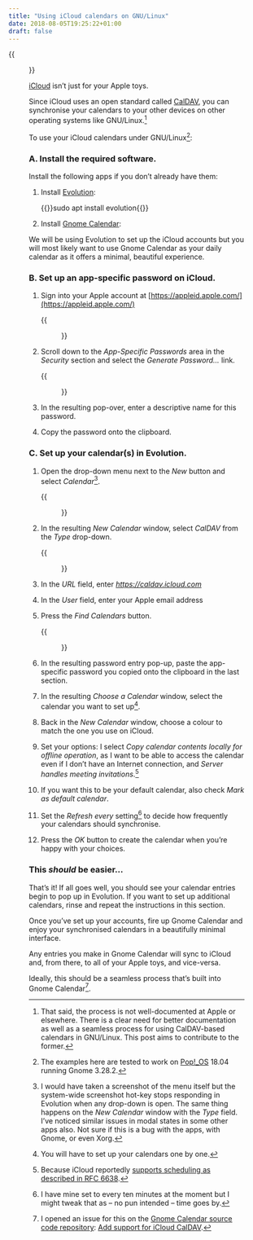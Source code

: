 ```yaml
---
title: "Using iCloud calendars on GNU/Linux"
date: 2018-08-05T19:25:22+01:00
draft: false
---
```


{{<figure src="gnome-calendar.png" alt="Screenshot of Gnome Calendar showing my calendar entries from my iCloud calendars. I’m travelling to Denmark on Tuesday morning at 6:25AM with Ryanair and staying there until Thursday to speak at a festival called Smukfest. Laura is in Menorca Wednesday to Saturday. Meanwhile, Barry is housesitting and looking after Osky." caption="My week, courtesy of iCloud.">}}

[iCloud](https://en.wikipedia.org/wiki/ICloud) isn’t just for your Apple toys.

Since iCloud uses an open standard called [CalDAV](https://en.wikipedia.org/wiki/CalDAV), you can synchronise your calendars to your other devices on other operating systems like GNU/Linux.[^1]

To use your iCloud calendars under GNU/Linux[^2]:

### A. Install the required software.

Install the following apps if you don’t already have them:

1. Install [Evolution](https://wiki.gnome.org/Apps/Evolution/):

    {{<highlight bash>}}sudo apt install evolution{{</highlight>}}

2. Install [Gnome Calendar](https://wiki.gnome.org/Apps/Calendar):

We will be using Evolution to set up the iCloud accounts but you will most likely want to use Gnome Calendar as your daily calendar as it offers a minimal, beautiful experience.

### B. Set up an app-specific password on iCloud.

1. Sign into your Apple account at [https://appleid.apple.com/](https://appleid.apple.com/)

    {{<figure src="apple-1.jpg" alt="The Apple ID sign-in page" caption="">}}

2. Scroll down to the _App-Specific Passwords_ area in the _Security_ section and select the _Generate Password…_ link.

    {{<figure src="apple-2.jpg" alt="Screenshot of the Generate Password… pop-over under the Security → App-specific passwords section with “CalDAV on notebook” entered in the textbox followed by Cancel and Create buttons." caption="">}}

3. In the resulting pop-over, enter a descriptive name for this password.

4. Copy the password onto the clipboard.

### C. Set up your calendar(s) in Evolution.

1. Open the drop-down menu next to the _New_ button and select _Calendar_[^3].
    
    {{<figure src="new-calendar-button.jpg" alt="Screenshot of the drop-down menu next to the New button. The dropdown is marked up with a red circle." caption="">}}

2. In the resulting _New Calendar_ window, select _CalDAV_ from the _Type_ drop-down.

    {{<figure class="half-width-flush-right" src="new-calendar.jpg" alt="Screenshot of the New Calendar window. All of the settings shown are described in the instructions here." caption="">}}

3. In the _URL_ field, enter _https://caldav.icloud.com_

4. In the _User_ field, enter your Apple email address

5. Press the _Find Calendars_ button.

    {{<figure class="half-width-flush-right" src="choose-a-calendar.jpg" alt="Screenshot of the Choose a Calendar window showing my various calendars. They are presented in a two-column table with headings that read Name and Supports. The names of the calendars shown are Jo and Aral (partial), Old events, Calendar, Home, Aral Work, Laura and Aral, Ind.ie Team, Laura’s Events, Laura’s Work, Holidays, CalChat, Laura Gym. All the entries in the Supports column read Events. Underneath the table is a field titled User mail. The value is one of my email addresses (aral@aralbalkan.com). At the bottom of the dialog are two buttons: Cancel and OK." caption="">}}

6. In the resulting password entry pop-up, paste the app-specific password you copied onto the clipboard in the last section.

7. In the resulting _Choose a Calendar_ window, select the calendar you want to set up[^4]. 

8. Back in the _New Calendar_ window, choose a colour to match the one you use on iCloud.

9. Set your options: I select _Copy calendar contents locally for offline operation_, as I want to be able to access the calendar even if I don’t have an Internet connection, and _Server handles meeting invitations_.[^5]

10. If you want this to be your default calendar, also check _Mark as default calendar_.

11. Set the _Refresh every_ setting[^6] to decide how frequently your calendars should synchronise.

12. Press the _OK_ button to create the calendar when you’re happy with your choices.

### This _should_ be easier…

That’s it! If all goes well, you should see your calendar entries begin to pop up in Evolution. If you want to set up additional calendars, rinse and repeat the instructions in this section.

Once you’ve set up your accounts, fire up Gnome Calendar and enjoy your synchronised calendars in a beautifully minimal interface.

Any entries you make in Gnome Calendar will sync to iCloud and, from there, to all of your Apple toys, and vice-versa.

Ideally, this should be a seamless process that’s built into Gnome Calendar[^7].

[^1]: That said, the process is not well-documented at Apple or elsewhere. There is a clear need for better documentation as well as a seamless process for using CalDAV-based calendars in GNU/Linux. This post aims to contribute to the former.

[^2]: The examples here are tested to work on [Pop!_OS](/2018/07/26/popos-18.04-the-state-of-the-art-in-linux-on-desktop/) 18.04 running Gnome 3.28.2.

[^3]: I would have taken a screenshot of the menu itself but the system-wide screenshot hot-key stops responding in Evolution when any drop-down is open. The same thing happens on the _New Calendar_ window with the _Type_ field. I’ve noticed similar issues in modal states in some other apps also. Not sure if this is a bug with the apps, with Gnome, or even Xorg.

[^4]: You will have to set up your calendars one by one.

[^5]: Because iCloud reportedly [supports scheduling as described in RFC 6638](https://stackoverflow.com/a/27200424).

[^6]: I have mine set to every ten minutes at the moment but I might tweak that as – no pun intended – ­time goes by.

[^7]: I opened an issue for this on the [Gnome Calendar source code repository](https://gitlab.gnome.org/GNOME/gnome-calendar/): [Add support for iCloud CalDAV](https://gitlab.gnome.org/GNOME/gnome-calendar/issues/303).
